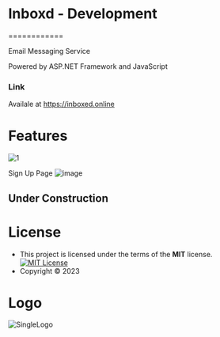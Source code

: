 # Inboxd - Development
============

Email Messaging Service 

Powered by ASP.NET Framework and JavaScript

### Link
Availale at <https://inboxed.online>


# Features
![1](https://user-images.githubusercontent.com/48721153/236071232-1af6c553-d431-4b3a-8596-810868c75f64.png)

Sign Up Page
![image](https://github.com/NanaADuah/Inboxd/assets/48721153/cd04bb81-38f1-4913-92ed-b45f59ced4cf)



## Under Construction

# License 
- This project is licensed under the terms of the **MIT** license.  [![MIT License](https://img.shields.io/badge/License-MIT-green.svg)](https://choosealicense.com/licenses/mit/)
- Copyright © 2023

# Logo 

![SingleLogo](https://user-images.githubusercontent.com/48721153/236070882-d22a058f-fb3d-47dc-92bf-790dc683a937.svg)


